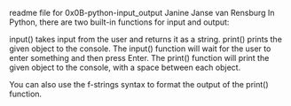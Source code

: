 readme file for 0x0B-python-input_output
Janine Janse van Rensburg
In Python, there are two built-in functions for input and output:

input() takes input from the user and returns it as a string.
print() prints the given object to the console.
The input() function will wait for the user to enter something and then press Enter. The print() function will print the given object to the console, with a space between 
each object.

You can also use the f-strings syntax to format the output of the print() function. 

